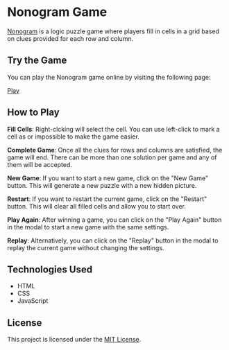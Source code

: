 # Nonogram Game

[Nonogram](https://en.wikipedia.org/wiki/Nonogram) is a logic puzzle game where players fill in cells in a grid based on clues provided for each row and column. 


## Try the Game

You can play the Nonogram game online by visiting the following page:

[Play](https://amrutha-b-nair.github.io/nonogram/)

## How to Play

**Fill Cells**: Right-clcking will select the cell. You can use left-click to mark a cell as or impossible to make the game easier. 

**Complete Game**: Once all the clues for rows and columns are satisfied, the game will end. There can be more than one solution per game and any of them will be accepted. 

**New Game**: If you want to start a new game, click on the "New Game" button. This will generate a new puzzle with a new hidden picture.

**Restart**: If you want to restart the current game, click on the "Restart" button. This will clear all filled cells and allow you to start over.

**Play Again**: After winning a game, you can click on the "Play Again" button in the modal to start a new game with the same settings.

**Replay**: Alternatively, you can click on the "Replay" button in the modal to replay the current game without changing the settings.


## Technologies Used

- HTML
- CSS
- JavaScript


## License

This project is licensed under the [MIT License](LICENSE).
